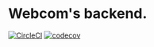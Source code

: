 # Webcom's backend.

[![CircleCI](https://circleci.com/gh/endfire/webcom-server.svg?style=svg)](https://circleci.com/gh/endfire/webcom)
[![codecov](https://codecov.io/gh/endfire/webcom-server/branch/master/graph/badge.svg)](https://codecov.io/gh/endfire/webcom-server)
